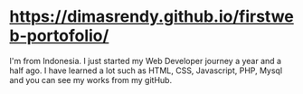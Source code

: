 # https://dimasrendy.github.io/firstweb-portofolio/

I'm from Indonesia. I just started my Web Developer journey a year and a half ago. I have learned a lot such as HTML, CSS, Javascript, PHP, Mysql and you can see my works from my gitHub.

